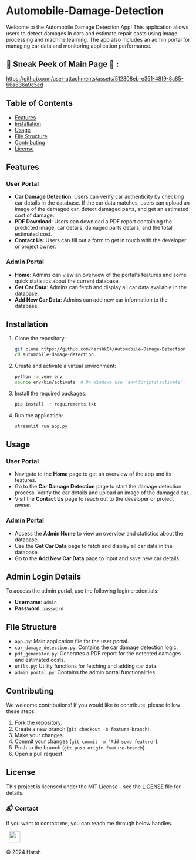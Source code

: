 # Automobile-Damage-Detection

Welcome to the Automobile Damage Detection App! This application allows users to detect damages in cars and estimate repair costs using image processing and machine learning. The app also includes an admin portal for managing car data and monitoring application performance.

## 📌 Sneak Peek of Main Page 🙈 :


https://github.com/user-attachments/assets/512308eb-e351-48f9-8a85-66a636a9c5ed




## Table of Contents

- [Features](#features)
- [Installation](#installation)
- [Usage](#usage)
- [File Structure](#file-structure)
- [Contributing](#contributing)
- [License](#license)

## Features

### User Portal
- **Car Damage Detection**: Users can verify car authenticity by checking car details in the database. If the car data matches, users can upload an image of the damaged car, detect damaged parts, and get an estimated cost of damage.
- **PDF Download**: Users can download a PDF report containing the predicted image, car details, damaged parts details, and the total estimated cost.
- **Contact Us**: Users can fill out a form to get in touch with the developer or project owner.

### Admin Portal
- **Home**: Admins can view an overview of the portal's features and some quick statistics about the current database.
- **Get Car Data**: Admins can fetch and display all car data available in the database.
- **Add New Car Data**: Admins can add new car information to the database.

## Installation

1. Clone the repository:

    ```sh
    git clone https://github.com/harshk04/Automobile-Damage-Detection
    cd automobile-damage-detection
    ```

2. Create and activate a virtual environment:

    ```sh
    python -m venv env
    source env/bin/activate  # On Windows use `env\Scripts\activate`
    ```

3. Install the required packages:

    ```sh
    pip install -r requirements.txt
    ```

4. Run the application:

    ```sh
    streamlit run app.py
    ```

## Usage

### User Portal
- Navigate to the **Home** page to get an overview of the app and its features.
- Go to the **Car Damage Detection** page to start the damage detection process. Verify the car details and upload an image of the damaged car.
- Visit the **Contact Us** page to reach out to the developer or project owner.

### Admin Portal
- Access the **Admin Home** to view an overview and statistics about the database.
- Use the **Get Car Data** page to fetch and display all car data in the database.
- Go to the **Add New Car Data** page to input and save new car details.

## Admin Login Details

To access the admin portal, use the following login credentials:

- **Username**: `admin`
- **Password**: `password`

## File Structure

- `app.py`: Main application file for the user portal.
- `car_damage_detection.py`: Contains the car damage detection logic.
- `pdf_generator.py`: Generates a PDF report for the detected damages and estimated costs.
- `utils.py`: Utility functions for fetching and adding car data.
- `admin_portal.py`: Contains the admin portal functionalities.

## Contributing

We welcome contributions! If you would like to contribute, please follow these steps:

1. Fork the repository.
2. Create a new branch (`git checkout -b feature-branch`).
3. Make your changes.
4. Commit your changes (`git commit -m 'Add some feature'`).
5. Push to the branch (`git push origin feature-branch`).
6. Open a pull request.

## License

This project is licensed under the MIT License - see the [LICENSE](LICENSE) file for details.


### 📬 Contact


If you want to contact me, you can reach me through below handles.

&nbsp;&nbsp;<a href="https://www.linkedin.com/in/harsh-kumawat-069bb324b/"><img src="https://www.felberpr.com/wp-content/uploads/linkedin-logo.png" width="30"></img></a>

© 2024 Harsh

